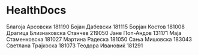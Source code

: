 # HealthDocs

Благоја Арсовски 181190 
Бојан Дабевски 181115 
Борјан Костов 181008 
Драгица Близнаковска Станчев 219050 
Јане Поп-Андов 131171 
Маја Стаменковска 181027 
Мартина Радеска 181050 
Сања Мишовска 183043 
Светлана Трајкоска 181073 
Теодора Ивановиќ 181291 
